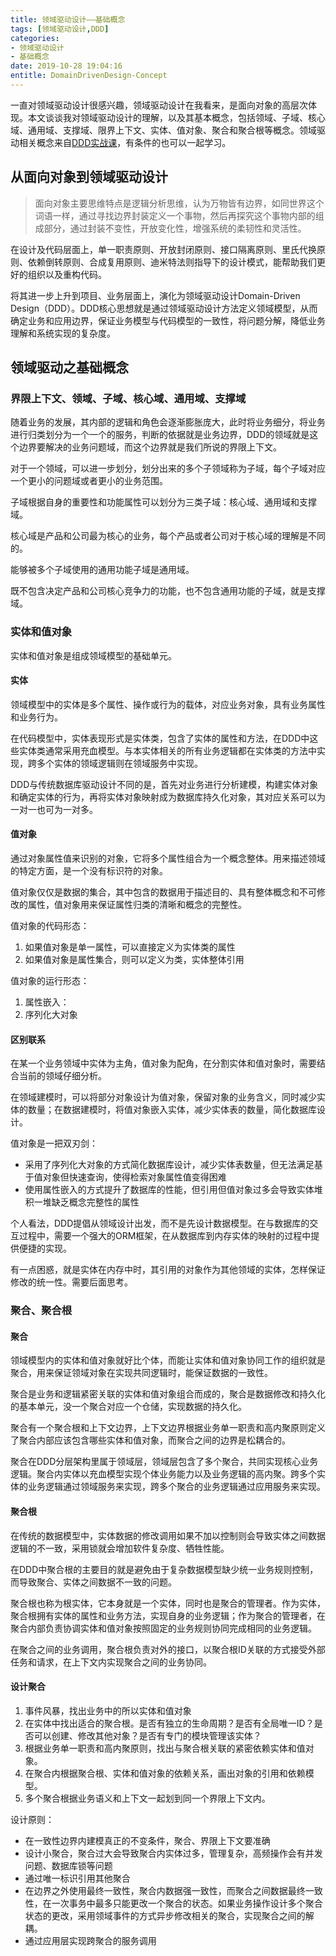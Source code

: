 ```yaml
---
title: 领域驱动设计——基础概念
tags: [领域驱动设计,DDD]
categories:
- 领域驱动设计
- 基础概念
date: 2019-10-28 19:04:16
entitle: DomainDrivenDesign-Concept
---
```


一直对领域驱动设计很感兴趣，领域驱动设计在我看来，是面向对象的高层次体现。本文谈谈我对领域驱动设计的理解，以及其基本概念，包括领域、子域、核心域、通用域、支撑域、限界上下文、实体、值对象、聚合和聚合根等概念。领域驱动相关概念来自[DDD实战课](https://time.geekbang.org/column/intro/238)，有条件的也可以一起学习。

<!--more-->
## 从面向对象到领域驱动设计

>面向对象主要思维特点是逻辑分析思维，认为万物皆有边界，如同世界这个词语一样，通过寻找边界封装定义一个事物，然后再探究这个事物内部的组成部分，通过封装不变性，开放变化性，增强系统的柔韧性和灵活性。

在设计及代码层面上，单一职责原则、开放封闭原则、接口隔离原则、里氏代换原则、依赖倒转原则、合成复用原则、迪米特法则指导下的设计模式，能帮助我们更好的组织以及重构代码。

将其进一步上升到项目、业务层面上，演化为领域驱动设计Domain-Driven Design（DDD）。DDD核心思想就是通过领域驱动设计方法定义领域模型，从而确定业务和应用边界，保证业务模型与代码模型的一致性，将问题分解，降低业务理解和系统实现的复杂度。

## 领域驱动之基础概念

### 界限上下文、领域、子域、核心域、通用域、支撑域

随着业务的发展，其内部的逻辑和角色会逐渐膨胀庞大，此时将业务细分，将业务进行归类划分为一个一个的服务，判断的依据就是业务边界，DDD的领域就是这个边界要解决的业务问题域，而这个边界就是我们所说的界限上下文。

对于一个领域，可以进一步划分，划分出来的多个子领域称为子域，每个子域对应一个更小的问题域或者更小的业务范围。

子域根据自身的重要性和功能属性可以划分为三类子域：核心域、通用域和支撑域。

核心域是产品和公司最为核心的业务，每个产品或者公司对于核心域的理解是不同的。

能够被多个子域使用的通用功能子域是通用域。

既不包含决定产品和公司核心竞争力的功能，也不包含通用功能的子域，就是支撑域。


### 实体和值对象

实体和值对象是组成领域模型的基础单元。

#### 实体

领域模型中的实体是多个属性、操作或行为的载体，对应业务对象，具有业务属性和业务行为。

在代码模型中，实体表现形式是实体类，包含了实体的属性和方法，在DDD中这些实体类通常采用充血模型。与本实体相关的所有业务逻辑都在实体类的方法中实现，跨多个实体的领域逻辑则在领域服务中实现。

DDD与传统数据库驱动设计不同的是，首先对业务进行分析建模，构建实体对象和确定实体的行为，再将实体对象映射成为数据库持久化对象，其对应关系可以为一对一也可为一对多。

#### 值对象

通过对象属性值来识别的对象，它将多个属性组合为一个概念整体。用来描述领域的特定方面，是一个没有标识符的对象。

值对象仅仅是数据的集合，其中包含的数据用于描述目的、具有整体概念和不可修改的属性，值对象用来保证属性归类的清晰和概念的完整性。

值对象的代码形态：
1. 如果值对象是单一属性，可以直接定义为实体类的属性
2. 如果值对象是属性集合，则可以定义为类，实体整体引用

值对象的运行形态：
1. 属性嵌入：
2. 序列化大对象

#### 区别联系

在某一个业务领域中实体为主角，值对象为配角，在分割实体和值对象时，需要结合当前的领域仔细分析。

在领域建模时，可以将部分对象设计为值对象，保留对象的业务含义，同时减少实体的数量；在数据建模时，将值对象嵌入实体，减少实体表的数量，简化数据库设计。

值对象是一把双刃剑：
* 采用了序列化大对象的方式简化数据库设计，减少实体表数量，但无法满足基于值对象但快速查询，使得检索对象属性值变得困难
* 使用属性嵌入的方式提升了数据库的性能，但引用但值对象过多会导致实体堆积一堆缺乏概念完整性的属性

个人看法，DDD提倡从领域设计出发，而不是先设计数据模型。在与数据库的交互过程中，需要一个强大的ORM框架，在从数据库到内存实体的映射的过程中提供便捷的实现。

有一点困惑，就是实体在内存中时，其引用的对象作为其他领域的实体，怎样保证修改的统一性。需要后面思考。

### 聚合、聚合根

#### 聚合

领域模型内的实体和值对象就好比个体，而能让实体和值对象协同工作的组织就是聚合，用来保证领域对象在实现共同逻辑时，能保证数据的一致性。

聚合是业务和逻辑紧密关联的实体和值对象组合而成的，聚合是数据修改和持久化的基本单元，没一个聚合对应一个仓储，实现数据的持久化。

聚合有一个聚合根和上下文边界，上下文边界根据业务单一职责和高内聚原则定义了聚合内部应该包含哪些实体和值对象，而聚合之间的边界是松耦合的。

聚合在DDD分层架构里属于领域层，领域层包含了多个聚合，共同实现核心业务逻辑。聚合内实体以充血模型实现个体业务能力以及业务逻辑的高内聚。跨多个实体的业务逻辑通过领域服务来实现，跨多个聚合的业务逻辑通过应用服务来实现。

#### 聚合根

在传统的数据模型中，实体数据的修改调用如果不加以控制则会导致实体之间数据逻辑的不一致，采用锁就会增加软件复杂度、牺牲性能。

在DDD中聚合根的主要目的就是避免由于复杂数据模型缺少统一业务规则控制，而导致聚合、实体之间数据不一致的问题。

聚合根也称为根实体，它本身就是一个实体，同时也是聚合的管理者。作为实体，聚合根拥有实体的属性和业务方法，实现自身的业务逻辑；作为聚合的管理者，在聚合内部负责协调实体和值对象按照固定的业务规则协同完成相同的业务逻辑。

在聚合之间的业务调用，聚合根负责对外的接口，以聚合根ID关联的方式接受外部任务和请求，在上下文内实现聚合之间的业务协同。

#### 设计聚合

1. 事件风暴，找出业务中的所以实体和值对象
2. 在实体中找出适合的聚合根。是否有独立的生命周期？是否有全局唯一ID？是否可以创建、修改其他对象？是否有专门的模块管理该实体？
3. 根据业务单一职责和高内聚原则，找出与聚合根关联的紧密依赖实体和值对象。
4. 在聚合内根据聚合根、实体和值对象的依赖关系，画出对象的引用和依赖模型。
5. 多个聚合根据业务语义和上下文一起划到同一个界限上下文内。

设计原则：
* 在一致性边界内建模真正的不变条件，聚合、界限上下文要准确
* 设计小聚合，聚合过大会导致聚合内实体过多，管理复杂，高频操作会有并发问题、数据库锁等问题
* 通过唯一标识引用其他聚合
* 在边界之外使用最终一致性，聚合内数据强一致性，而聚合之间数据最终一致性，在一次事务中最多只能更改一个聚合的状态。如果业务操作设计多个聚合状态的更改，采用领域事件的方式异步修改相关的聚合，实现聚合之间的解耦。
* 通过应用层实现跨聚合的服务调用
